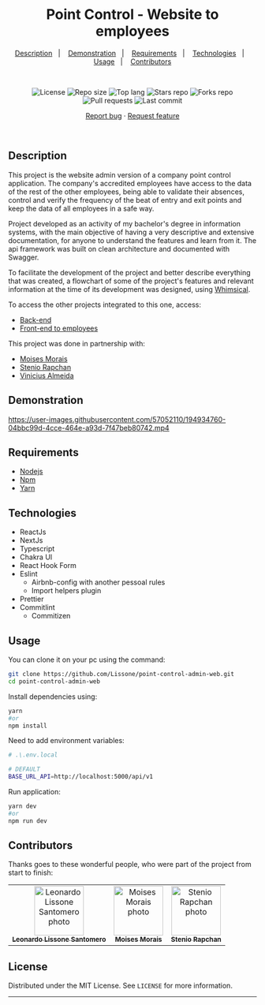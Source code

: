 <h1 align="center">
  Point Control - Website to employees
</h1>

<p align="center">
  <a href="#description">Description</a>&nbsp;&nbsp;&nbsp;|&nbsp;&nbsp;&nbsp;
  <a href="#demonstration">Demonstration</a>&nbsp;&nbsp;&nbsp;|&nbsp;&nbsp;&nbsp;
  <a href="#requirements">Requirements</a>&nbsp;&nbsp;&nbsp;|&nbsp;&nbsp;&nbsp;
  <a href="#technologies">Technologies</a>&nbsp;&nbsp;&nbsp;|&nbsp;&nbsp;&nbsp;
  <a href="#usage">Usage</a>&nbsp;&nbsp;&nbsp;|&nbsp;&nbsp;&nbsp;
  <a href="#contributors">Contributors</a>
</p>
<br />
<p align="center">
  <img src="https://img.shields.io/static/v1?label=license&message=MIT" alt="License">
  <img src="https://img.shields.io/github/repo-size/Lissone/point-control-admin-web" alt="Repo size" />
  <img src="https://img.shields.io/github/languages/top/Lissone/point-control-admin-web" alt="Top lang" />
  <img src="https://img.shields.io/github/stars/Lissone/point-control-admin-web" alt="Stars repo" />
  <img src="https://img.shields.io/github/forks/Lissone/point-control-admin-web" alt="Forks repo" />
  <img src="https://img.shields.io/github/issues-pr/Lissone/point-control-admin-web" alt="Pull requests" >
  <img src="https://img.shields.io/github/last-commit/Lissone/point-control-admin-web" alt="Last commit" />
</p>

<p align="center">
  <a href="https://github.com/Lissone/point-control-admin-web/issues">Report bug</a>
  ·
  <a href="https://github.com/Lissone/point-control-admin-web/issues">Request feature</a>
</p>

<br />

## Description

This project is the website admin version of a company point control application. The company's accredited employees have access to the data of the rest of the other employees, being able to validate their absences, control and verify the frequency of the beat of entry and exit points and keep the data of all employees in a safe way.

Project developed as an activity of my bachelor's degree in information systems, with the main objective of having a very descriptive and extensive documentation, for anyone to understand the features and learn from it. The api framework was built on clean architecture and documented with Swagger.

To facilitate the development of the project and better describe everything that was created, a flowchart of some of the project's features and relevant information at the time of its development was designed, using <a href="https://whimsical.com/pointcontrol-5dryUV3teiRwy1rPzH3ekK" target="_blank">Whimsical</a>.

To access the other projects integrated to this one, access:

- <a href="https://github.com/Lissone/point-control-api" target="_blank">Back-end</a>
- <a href="https://github.com/almeidavini/point-control" target="_blank">Front-end to employees</a>

This project was done in partnership with:

- <a href="https://github.com/MikaMorais" target="_blank">Moises Morais</a>
- <a href="https://github.com/steniodr" target="_blank">Stenio Rapchan</a>
- <a href="https://github.com/almeidavini" target="_blank">Vinicius Almeida</a>

## Demonstration

https://user-images.githubusercontent.com/57052110/194934760-04bbc99d-4cce-464e-a93d-7f47beb80742.mp4

## Requirements

- [Nodejs](https://nodejs.org/en/)
- [Npm](https://www.npmjs.com/)
- [Yarn](https://yarnpkg.com/)

## Technologies

- ReactJs
- NextJs
- Typescript
- Chakra UI
- React Hook Form
- Eslint
  - Airbnb-config with another pessoal rules
  - Import helpers plugin
- Prettier
- Commitlint
  - Commitizen

## Usage

You can clone it on your pc using the command:

```bash
git clone https://github.com/Lissone/point-control-admin-web.git
cd point-control-admin-web
```

Install dependencies using:

```bash
yarn
#or
npm install
```

Need to add environment variables:

```bash
# .\.env.local

# DEFAULT
BASE_URL_API=http://localhost:5000/api/v1
```

Run application:

```bash
yarn dev
#or
npm run dev
```

## Contributors

Thanks goes to these wonderful people, who were part of the project from start to finish:

<table>
  <tr>
    <td align="center">
      <a href="https://github.com/Lissone" target="_blank">
        <img src="https://github.com/Lissone.png" width="100px;" alt="Leonardo Lissone Santomero photo"/><br>
        <sub>
          <b>Leonardo Lissone Santomero</b>
        </sub>
      </a>
    </td>
    <td align="center">
      <a href="https://github.com/MikaMorais" target="_blank">
        <img src="https://github.com/MikaMorais.png" width="100px;" alt="Moises Morais photo"/><br>
        <sub>
          <b>Moises Morais</b>
        </sub>
      </a>
    </td>
    <td align="center">
      <a href="https://github.com/steniodr" target="_blank">
        <img src="https://github.com/steniodr.png" width="100px;" alt="Stenio Rapchan photo"/><br>
        <sub>
          <b>Stenio Rapchan</b>
        </sub>
      </a>
    </td>
  </tr>
</table>

## License

Distributed under the MIT License. See `LICENSE` for more information.

<hr />
